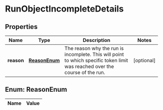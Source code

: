 

# RunObjectIncompleteDetails

## Properties

Name | Type | Description | Notes
------------ | ------------- | ------------- | -------------
**reason** | [**ReasonEnum**](#ReasonEnum) | The reason why the run is incomplete. This will point to which specific token limit was reached over the course of the run. |  [optional]


## Enum: ReasonEnum

Name | Value
---- | -----




